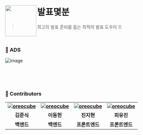 # 발표몇분 <img src="https://github.com/user-attachments/assets/ef8b37f1-a66d-4af1-9f6a-02ec5587ddee" align=left width=100>
> 최고의 발표 준비를 돕는 최적의 발표 도우미 ⏰

<br>

### 💭 ADS

![image](https://github.com/user-attachments/assets/85fc8c25-2d83-4aae-938e-ea48d80b3cfb)


<br>

<!-- ### 📍 Features -->

<br>

<!-- ### 🎞️ Demo Video -->

<br>

### 🙌 Contributors

<div align="center">
<table style="font-weight : bold">
      <tr>
        <td align="center">
              <a href="https://github.com/MatchaKim">    
                  <img alt="oreocube" src="https://github.com/user-attachments/assets/999e0492-6da8-414b-b198-37c1a4064f4e" />            
              </a>
           </td>
            <td align="center">
                <a href="https://github.com/Sirius506775">                 
                    <img alt="oreocube" src="https://github.com/user-attachments/assets/f574ddde-c141-429f-8511-72916e38c50c" />            
                </a>
             </td>
            <td align="center">
                <a href="https://github.com/serioushyeon">                 
                    <img alt="oreocube" src="https://github.com/user-attachments/assets/54656ec1-855e-43b1-866c-db473c9de8a7" />            
                </a>
             </td>
            <td align="center">
              <a href="https://github.com/PIYUJIN">                 
                  <img alt="oreocube" src="https://github.com/user-attachments/assets/0b41d623-55cb-4406-a480-818a87bca16f" />            
              </a>
           </td>
      </tr>
      <tr>
          <td align="center">김준식</td>
          <td align="center">이동헌</td>
          <td align="center">진지현</td>
          <td align="center">피유진</td>
      </tr>
      <tr>
          <td align="center">백엔드</td>
          <td align="center">백엔드</td>
          <td align="center">프론트엔드</td>
          <td align="center">프론트엔드</td>
      </tr>
  </table>
</div>
